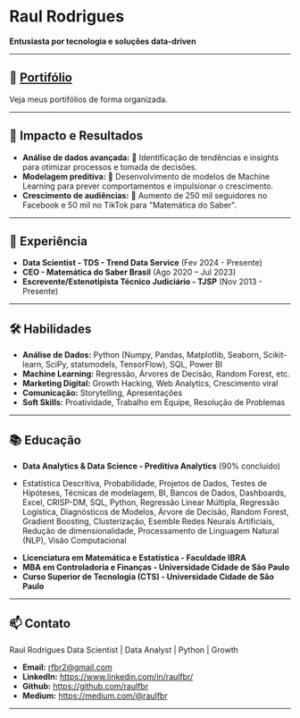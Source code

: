 # Raul Rodrigues

**Entusiasta por tecnologia e soluções data-driven**

---

## 🚀 [Portifólio](https://github.com/raulfbr/portifolio)

Veja meus portifólios de forma organizada.

---

## 🚀 Impacto e Resultados

* **Análise de dados avançada:** 🔎  Identificação de tendências e insights para otimizar processos e tomada de decisões.
* **Modelagem preditiva:** 🤖 Desenvolvimento de modelos de Machine Learning para prever comportamentos e impulsionar o crescimento.
* **Crescimento de audiências:** 🚀 Aumento de 250 mil seguidores no Facebook e 50 mil no TikTok para "Matemática do Saber".

---

## 💼 Experiência

* **Data Scientist - TDS - Trend Data Service** (Fev 2024 - Presente)
* **CEO - Matemática do Saber Brasil** (Ago 2020 – Jul 2023)
* **Escrevente/Estenotipista Técnico Judiciário - TJSP** (Nov 2013 - Presente)

---

## 🛠️ Habilidades

* **Análise de Dados:** Python (Numpy, Pandas, Matplotlib, Seaborn, Scikit-learn, SciPy, statsmodels, TensorFlow), SQL, Power BI
* **Machine Learning:** Regressão, Árvores de Decisão, Random Forest, etc.
* **Marketing Digital:** Growth Hacking, Web Analytics, Crescimento viral
* **Comunicação:** Storytelling, Apresentações
* **Soft Skills:** Proatividade, Trabalho em Equipe, Resolução de Problemas

---

## 📚 Educação

* **Data Analytics & Data Science - Preditiva Analytics** (90% concluído)
- Estatística Descritiva, Probabilidade, Projetos de Dados, Testes de Hipóteses, Técnicas de modelagem, BI, Bancos de Dados, Dashboards, Excel, CRISP-DM, SQL, Python, Regressão Linear Múltipla, Regressão Logística, Diagnósticos de Modelos, Árvore de Decisão, Random Forest, Gradient Boosting, Clusterização, Esemble Redes Neurais Artificiais, Redução de dimensionalidade, Processamento de Linguagem Natural (NLP), Visão Computacional
* **Licenciatura em Matemática e Estatística - Faculdade IBRA**
* **MBA em Controladoria e Finanças - Universidade Cidade de São Paulo**
* **Curso Superior de Tecnologia (CTS) - Universidade Cidade de São Paulo**

---

## 📫 Contato
Raul Rodrigues
Data Scientist | Data Analyst | Python | Growth

* **Email:** rfbr2@gmail.com
* **LinkedIn:** https://www.linkedin.com/in/raulfbr/
* **Github:** https://github.com/raulfbr
* **Medium:** https://medium.com/@raulfbr 

---
